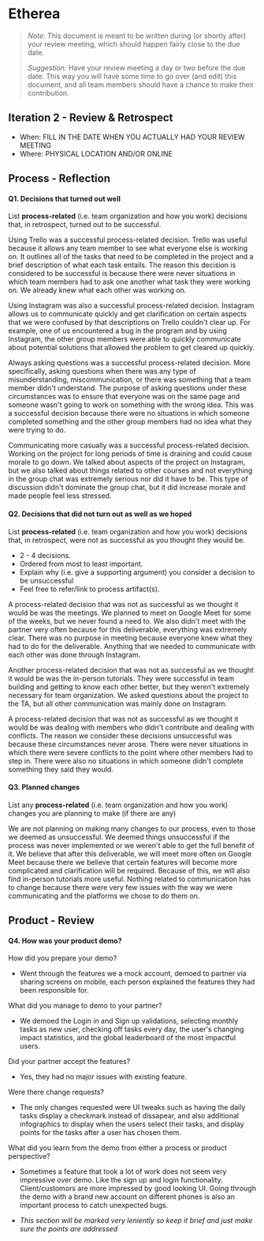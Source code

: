 # Etherea

 > _Note:_ This document is meant to be written during (or shortly after) your review meeting, which should happen fairly close to the due date.      
 >      
 > _Suggestion:_ Have your review meeting a day or two before the due date. This way you will have some time to go over (and edit) this document, and all team members should have a chance to make their contribution.


## Iteration 2 - Review & Retrospect

 * When: FILL IN THE DATE WHEN YOU ACTUALLY HAD YOUR REVIEW MEETING
 * Where: PHYSICAL LOCATION AND/OR ONLINE

## Process - Reflection


#### Q1. Decisions that turned out well

List **process-related** (i.e. team organization and how you work) decisions that, in retrospect, turned out to be successful.

Using Trello was a successful process-related decision. Trello was useful because it allows any team member to see what everyone else is working on. It outlines all of the tasks that need to be completed in the project and a brief description of what each task entails. The reason this decision is considered to be successful is because there were never situations in which team members had to ask one another what task they were working on. We already knew what each other was working on. 

Using Instagram was also a successful process-related decision. Instagram allows us to communicate quickly and get clarification on certain aspects that we were confused by that descriptions on Trello couldn't clear up. For example, one of us encountered a bug in the program and by using Instagram, the other group members were able to quickly communicate about potential solutions that allowed the problem to get cleared up quickly. 

Always asking questions was a successful process-related decision. More specifically, asking questions when there was any type of misunderstanding, miscommunication, or there was something that a team member didn't understand. The purpose of asking questions under these circumstances was to ensure that everyone was on the same page and someone wasn't going to work on something with the wrong idea. This was a successful decision because there were no situations in which someone completed something and the other group members had no idea what they were trying to do. 

Communicating more casually was a successful process-related decision. Working on the project for long periods of time is draining and could cause morale to go down. We talked about aspects of the project on Instagram, but we also talked about things related to other courses and not everything in the group chat was extremely serious nor did it have to be. This type of discussion didn't dominate the group chat, but it did increase morale and made people feel less stressed. 

#### Q2. Decisions that did not turn out as well as we hoped

List **process-related** (i.e. team organization and how you work) decisions that, in retrospect, were not as successful as you thought they would be.

 * 2 - 4 decisions.
 * Ordered from most to least important.
 * Explain why (i.e. give a supporting argument) you consider a decision to be unsuccessful
 * Feel free to refer/link to process artifact(s).

A process-related decision that was not as successful as we thought it would be was the meetings. We planned to meet on Google Meet for some of the weeks, but we never found a need to. We also didn't meet with the partner very often because for this deliverable, everything was extremely clear. There was no purpose in meeting because everyone knew what they had to do for the deliverable. Anything that we needed to communicate with each other was done through Instagram.

Another process-related decision that was not as successful as we thought it would be was the in-person tutorials. They were successful in team building and getting to know each other better, but they weren't extremely necessary for team organization. We asked questions about the project to the TA, but all other communication was mainly done on Instagram. 

A process-related decision that was not as successful as we thought it would be was dealing with members who didn't contribute and dealing with conflicts. The reason we consider these decisions unsuccessful was because these circumstances never arose. There were never situations in which there were severe conflicts to the point where other members had to step in. There were also no situations in which someone didn't complete something they said they would.


#### Q3. Planned changes

List any **process-related** (i.e. team organization and how you work) changes you are planning to make (if there are any)

We are not planning on making many changes to our process, even to those we deemed as unsuccessful. We deemed things unsuccessful if the process was never implemented or we weren't able to get the full benefit of it. We believe that after this deliverable, we will meet more often on Google Meet because there we believe that certain features will become more complicated and clarification will be required. Because of this, we will also find in-person tutorials more useful. Nothing related to communication has to change because there were very few issues with the way we were communicating and the platforms we chose to do them on. 

## Product - Review

#### Q4. How was your product demo?
How did you prepare your demo?

* Went through the features we a mock account, demoed to partner via sharing screens on mobile, each person explained the features they had been responsible for.

What did you manage to demo to your partner?

* We demoed the Login in and Sign up validations, selecting monthly tasks as new user, checking off tasks every day, the user's changing impact statistics, and the global leaderboard of the most impactful users.

Did your partner accept the features?

* Yes, they had no major issues with existing feature.

Were there change requests?

* The only changes requested were UI tweaks such as having the daily tasks display a checkmark instead of dissapear, and also additional infographics to display when the users select their tasks, and display points for the tasks after a user has chosen them.

What did you learn from the demo from either a process or product perspective?

* Sometimes a feature that took a lot of work does not seem very impressive over demo. Like the sign up and login functionality. Client/customors are more impressed by good looking UI. Going through the demo with a brand new account on different phones is also an important process to catch unexpected bugs.  

* *This section will be marked very leniently so keep it brief and just make sure the points are addressed*
